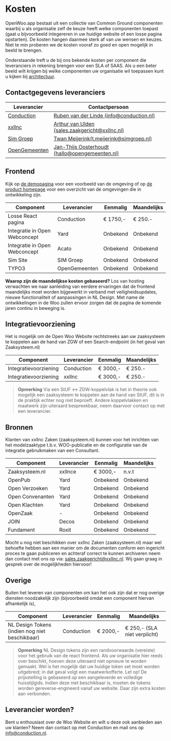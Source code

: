 # Kosten

OpenWoo.app bestaat uit een collectie van Common Ground componenten waarbij u als organisatie zelf de keuze heeft welke componenten toepast (gaat u bijvoorbeeld integereren in uw huidige website of een losse pagina opstarten). De kosten hangen daarmee sterk af van uw wensen en keuzes. Niet te min proberen we de kosten vooraf zo goed en open mogelijk in beeld te brengen.

Onderstaande treft u de bij ons bekende kosten per component die leveranciers in rekening brengen voor een SLA of SAAS. Als u een beter beeld wilt krijgen bij welke componenten uw organisatie wil toepassen kunt u kijken bij [architectuur](/docs/techniek/Architectuur.md).

## Contactgegevens leveranciers

| Leverancier                                    | Contactpersoon                                                                       |
|------------------------------------------------|--------------------------------------------------------------------------------------|
| [Conduction](https://conduction.nl/)           | [Ruben van der Linde (info@conduction.nl)](mailto:info@conduction.nl)                |
| [xxllnc](https://xxllnc.nl/)                   | [Arthur van Ulden (sales.zaakgericht@xxllnc.nl)](mailto:sales.zaakgericht@xxllnc.nl) |
| [Sim Groep](https://www.simgroep.nl/)          | [Twan Meijerink(t.meijerink@simgroep.nl)](mailto:t.meijerink@simgroep.nl)                                   |
| [OpenGemeenten](https://www.opengemeenten.nl/) | [Jan-Thijs Oosterhoudt (hallo@opengemeenten.nl)](mailto:hallo@opengemeenten.nl) |

## Frontend

Kijk op [de demopagina](https://conductionnl.github.io/woo-website-xxllnc/) voor een voorbeeld van de omgeving of op [de product homepage](https://openwoo.app/) voor een overzicht van de omgevingen die in ontwikkeling zijn.

| Component                     | Leverancier | Eenmalig | Maandelijks |
|-------------------------------|-------------|----------|-------------|
| Losse React pagina            | Conduction  | € 1750,- | € 250.-      |
| Integratie in Open Webconcept | Yard        | Onbekend | Onbekend      |
| Integratie in Open Webconcept | Acato       | Onbekend | Onbekend      |
| Sim Site                      | SIM Groep   | Onbekend | Onbekend      |
| TYPO3                         | OpenGemeenten   | Onbekend | Onbekend      |

**Waarop zijn de maandelijkse kosten gebaseerd?**
Los van hosting verwachten we naar aanleiding van eerdere ervaringen dat de frontend maandelijks moet worden bijgewerkt in verband met veiligheidsupdates, nieuwe functionaliteit of aanpassingen in NL Design. Met name de ontwikkelingen in de Woo zullen ervoor zorgen dat de pagina de komende jaren continu in beweging is.

## Integratievoorziening

Het is mogelijk om de Open Woo Website rechtstreeks aan uw zaaksysteem te koppelen aan de hand van ZGW of een Search-endpoint (in het geval van Zaaksysteem.nl)

| Component              | Leverancier | Eenmalig | Maandelijks |
|------------------------|-------------|----------|-------------|
| Integratievoorziening | Conduction  | € 3000,-  | € 250.-      |
| Integratievoorziening | xxllnc       | € 3000,-  | € 250.-      |

> **Opmerking**
> Via een StUF ↔ ZGW-koppelvlak is het in theorie ook mogelijk een zaaksysteem te koppelen aan de hand van StUF, dit is in de praktijk echter nog niet beproeft. Andere koppelvlakken en maatwerk zijn uiteraard bespreekbaar, neem daarvoor contact op met een leverancier.

## Bronnen

Klanten van xxllnc Zaken (zaaksysteem.nl) kunnen voor het inrichten van het modelzaaktype t.b.v. WOO-publicatie en de configuratie van de integratie gebruikmaken van een Consultant.

| Component         | Leverancier | Eenmalig | Maandelijks |
|-------------------|-------------|----------|--------------|
| Zaaksysteem.nl    | xxllnce     | € 3000,-  | n.v.t        |
| OpenPub          | Yard        | Onbekend  |Onbekend       |
| Open Verzoeken    | Yard        | Onbekend  |Onbekend       |
| Open Convenanten | Yard        | Onbekend  |Onbekend       |
| Open Klachten     | Yard        | Onbekend  |Onbekend       |
| OpenZaak         | -           | Onbekend  |Onbekend       |
| JOIN              | Decos       | Onbekend  |Onbekend       |
| Fundament         | Roxit       | Onbekend  |Onbekend       |

Mocht u nog niet beschikken over xxllnc Zaken (zaaksysteem.nl) maar wel behoefte hebben aan een manier om de documenten conform een ingericht proces te gaan publiceren en achteraf correct te kunnen archiveren neem dan contact met ons op via: <sales.zaakgericht@xxllnc.nl>. Wij gaan graag in gesprek over de mogelijkheden hiervoor!

## Overige

Buiten het leveren van componenten om kan het ook zijn dat er nog overige diensten noodzakelijk zijn (bijvoorbeeld omdat een component hiervan afhankelijk is),

| Component                                      | Leverancier | Eenmalig             | Maandelijks                |
|------------------------------------------------|----------------------|---------------|-----------------------------|
| NL Design Tokens (indien nog niet beschikbaar) | Conduction | € 2000,- | € 250,- (SLA niet verplicht) |

> **Opmerking**
> NL Design tokens zijn een randvoorwaarde (vereiste) voor het gebruik van de react frontend. Als uw organisatie hier reeds over beschikt, hoeven deze uiteraard niet opnieuw te worden gemaakt. Wel is het mogelijk dat uw huidige token set moet worden uitgebreid; in dat geval volgt een maatwerkofferte. Let op! De prijsstelling is gebaseerd op een aangeleverde en volledige huisstijlgids. Indien deze niet beschikbaar is, moeten de tokens worden gereverse-engineerd vanaf uw website. Daar zijn extra kosten aan verbonden.

## Leverancier worden?

Bent u enthousiast over de Woo Website en wilt u deze ook aanbieden aan uw klanten? Neem dan contact op met Conduction en mail ons op <info@conduction.nl>.
